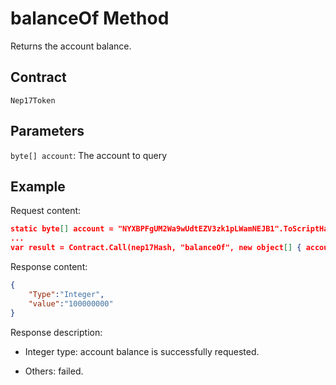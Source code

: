 # balanceOf Method

Returns the account balance.

## Contract

	Nep17Token

## Parameters

`byte[] account`: The account to query

## Example

Request content:

```json
static byte[] account = "NYXBPFgUM2Wa9wUdtEZV3zk1pLWamNEJB1".ToScriptHash();
...
var result = Contract.Call(nep17Hash, "balanceOf", new object[] { account });
```

Response content:

```json
{
	"Type":"Integer",
	"value":"100000000"
}
```

Response description:

- Integer type: account balance is successfully requested.

- Others: failed.
